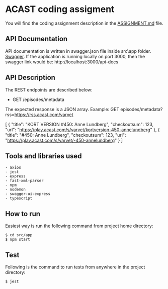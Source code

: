 # ACAST coding assigment

You will find the coding assignment description in the [ASSIGNMENT.md](ASSIGNMENT.md) file.

## API Documentation

API documentation is written in swagger.json file inside src\app folder. [Swagger](api/swagger.json).
If the application is running locally on port 3000, then the swagger link would be:
http://localhost:3000/api-docs

## API Description

The REST endpoints are described below:

- GET /episodes/metadata

The expected response is a JSON array.
Example: GET episodes/metadata?rss=https://rss.acast.com/varvet

[
{
"title": "KORT VERSION #450: Anne Lundberg",
"checkoutsum": 123,
"url": "https://play.acast.com/s/varvet/kortversion-450-annelundberg"
},
{
"title": "#450: Anne Lundberg",
"checkoutsum": 123,
"url": "https://play.acast.com/s/varvet/-450-annelundberg"
}
]

## Tools and libraries used

    - axios
    - jest
    - express
    - fast-xml-parser
    - npm
    - nodemon
    - swagger-ui-express
    - typescript

## How to run

Easiest way is run the following command from project home directory:

    $ cd src/app
    $ npm start

## Test

Following is the command to run tests from anywhere in the project directory:

    $ jest
